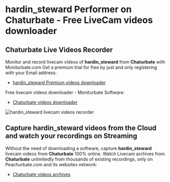 # hardin_steward Performer on Chaturbate - Free LiveCam videos downloader

## Chaturbate Live Videos Recorder

Monitor and record livecam videos of **hardin_steward** from **Chaturbate** with Moniturbate.com
Get a premium trial for free by just and only registering with your Email address:
* [hardin_steward Premium videos downloader](https://moniturbate.com/request-demo-licence-key.html)

Free livecam videos downloader - Moniturbate Software:
* [Chaturbate videos downloader](https://moniturbate.com/moniturbate-download-software.html)

![hardin_steward livecam videos recorder](https://peachurnet.com/templates/moniturbate-software.png)


## Capture hardin_steward videos from the Cloud and watch your recordings on Streaming

Without the need of downloading a software, capture **hardin_steward** livecam videos from **Chaturbate** 100% online.
Watch Livecam archives from **Chaturbate** unlimitedly from thousands of existing recordings, only on Peachurbate.com and its websites network:
* [Chaturbate videos archives](https://peachurnet.com/)